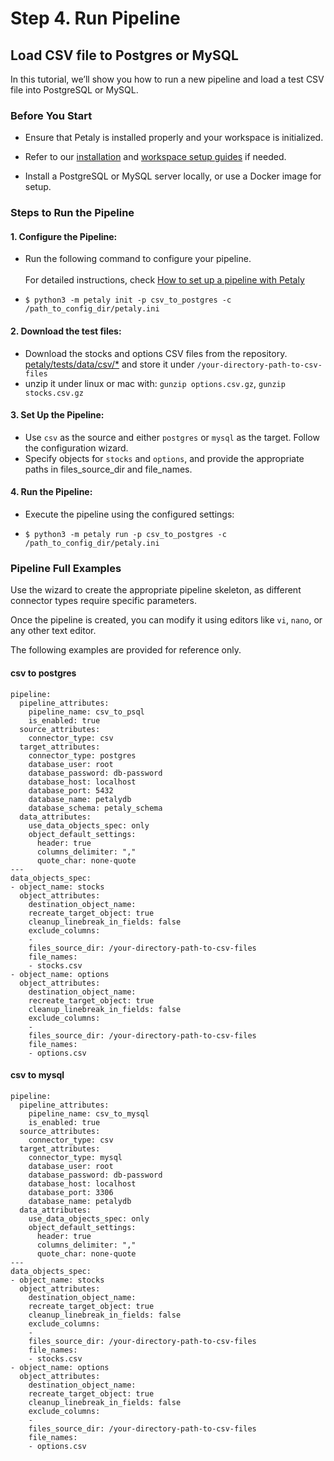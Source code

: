 # Step 4. Run Pipeline
## Load CSV file to Postgres or MySQL

In this tutorial, we’ll show you how to run a new pipeline and load a test CSV file into PostgreSQL or MySQL.

### Before You Start

- Ensure that Petaly is installed properly and your workspace is initialized. 
- Refer to our [installation](./petaly_install.md) and [workspace setup guides](./petaly_init_workspace.md) if needed.

- Install a PostgreSQL or MySQL server locally, or use a Docker image for setup.

### Steps to Run the Pipeline

#### 1. Configure the Pipeline:

- Run the following command to configure your pipeline. <br><br>For detailed instructions, check  [How to set up a pipeline with Petaly](./pipeline_explained.md)

- `$ python3 -m petaly init -p csv_to_postgres -c /path_to_config_dir/petaly.ini`

#### 2. Download the test files:

- Download the stocks and options CSV files from the repository. [petaly/tests/data/csv/*](../../tests/data/csv/) and store it under `/your-directory-path-to-csv-files`
- unzip it under linux or mac with: `gunzip options.csv.gz`, `gunzip stocks.csv.gz` 

#### 3. Set Up the Pipeline:

- Use `csv` as the source and either `postgres` or `mysql` as the target. Follow the configuration wizard.
- Specify objects for `stocks` and `options`, and provide the appropriate paths in files_source_dir and file_names.

#### 4. Run the Pipeline:

- Execute the pipeline using the configured settings:

- `$ python3 -m petaly run -p csv_to_postgres -c /path_to_config_dir/petaly.ini`


### Pipeline Full Examples

Use the wizard to create the appropriate pipeline skeleton, as different connector types require specific parameters.

Once the pipeline is created, you can modify it using editors like `vi`, `nano`, or any other text editor.

The following examples are provided for reference only.

#### csv to postgres
```
pipeline:
  pipeline_attributes:
    pipeline_name: csv_to_psql
    is_enabled: true
  source_attributes:
    connector_type: csv
  target_attributes:
    connector_type: postgres
    database_user: root
    database_password: db-password
    database_host: localhost
    database_port: 5432
    database_name: petalydb
    database_schema: petaly_schema
  data_attributes:
    use_data_objects_spec: only
    object_default_settings:
      header: true
      columns_delimiter: ","
      quote_char: none-quote
---
data_objects_spec:
- object_name: stocks
  object_attributes:
    destination_object_name:
    recreate_target_object: true
    cleanup_linebreak_in_fields: false
    exclude_columns:
    -
    files_source_dir: /your-directory-path-to-csv-files
    file_names:
    - stocks.csv
- object_name: options
  object_attributes:
    destination_object_name:
    recreate_target_object: true
    cleanup_linebreak_in_fields: false
    exclude_columns:
    -
    files_source_dir: /your-directory-path-to-csv-files
    file_names:
    - options.csv
```

#### csv to mysql
```
pipeline:
  pipeline_attributes:
    pipeline_name: csv_to_mysql
    is_enabled: true
  source_attributes:
    connector_type: csv
  target_attributes:
    connector_type: mysql
    database_user: root
    database_password: db-password
    database_host: localhost
    database_port: 3306
    database_name: petalydb
  data_attributes:
    use_data_objects_spec: only
    object_default_settings:
      header: true
      columns_delimiter: ","
      quote_char: none-quote
---
data_objects_spec:
- object_name: stocks
  object_attributes:
    destination_object_name:
    recreate_target_object: true
    cleanup_linebreak_in_fields: false
    exclude_columns:
    -
    files_source_dir: /your-directory-path-to-csv-files
    file_names:
    - stocks.csv
- object_name: options
  object_attributes:
    destination_object_name:
    recreate_target_object: true
    cleanup_linebreak_in_fields: false
    exclude_columns:
    -
    files_source_dir: /your-directory-path-to-csv-files
    file_names:
    - options.csv    
```
